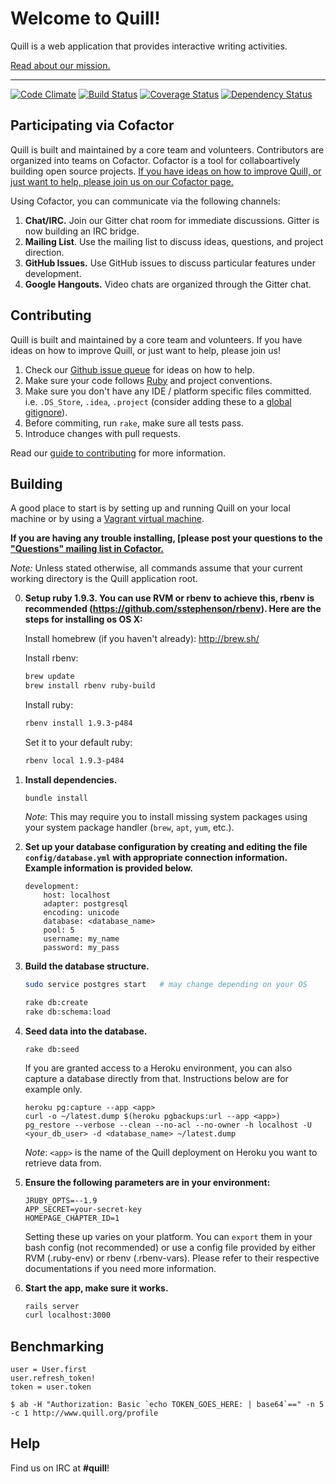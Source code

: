 # Welcome to Quill!

Quill is a web application that provides interactive writing activities. 

[Read about our mission.](http://www.quill.org/mission)

* * *

[![Code Climate](https://codeclimate.com/github/empirical-org/Compass.png)](https://codeclimate.com/github/empirical-org/Compass)
[![Build Status](https://drone.io/github.com/empirical-org/Compass/status.png)](https://drone.io/github.com/empirical-org/Compass/latest)
[![Coverage Status](https://coveralls.io/repos/empirical-org/Compass/badge.png?branch=master)](https://coveralls.io/r/empirical-org/Compass?branch=master)
[![Dependency Status](https://gemnasium.com/empirical-org/Compass.png)](https://gemnasium.com/empirical-org/Compass)



Participating via Cofactor
--------
Quill is built and maintained by a core team and volunteers. Contributors are organized into teams on Cofactor. Cofactor is a tool for collaboartively building open source projects. [If you have ideas on how to improve Quill, or just want to help, please join us on our Cofactor page.](http://www.empirical.org/cofactor/teams/compass)

Using Cofactor, you can communicate via the following channels: 

1. **Chat/IRC.**  Join our Gitter chat room for immediate discussions. Gitter is now building an IRC bridge. 
2. **Mailing List**. Use the mailing list to discuss ideas, questions, and project direction.
3. **GitHub Issues.** Use GitHub issues to discuss particular features under development. 
4. **Google Hangouts.** Video chats are organized through the Gitter chat. 


Contributing
------------

Quill is built and maintained by a core team and volunteers. If you have ideas
on how to improve Quill, or just want to help, please join us!

1.  Check our [Github issue queue](https://github.com/empirical-org/Compass/issues?state=open) for ideas on how to help.
2.  Make sure your code follows [Ruby](https://github.com/styleguide/ruby) and project conventions.
3.  Make sure you don't have any IDE / platform specific files committed. i.e.
    `.DS_Store`, `.idea`, `.project` (consider adding these to a [global gitignore](https://help.github.com/articles/ignoring-files#global-gitignore)).
4.  Before commiting, run `rake`, make sure all tests pass.
5.  Introduce changes with pull requests.

Read our [guide to contributing](https://github.com/empirical-org/Compass/blob/master/CONTRIBUTING.md) for more information.



Building
--------

A good place to start is by setting up and running Quill on your
local machine or by using a [Vagrant virtual machine](VAGRANT.md).

**If you are having any trouble installing, [please post your questions to the ["Questions" mailing list in Cofactor.](http://www.empirical.org/cofactor/teams/compass)**

*Note:* Unless stated otherwise, all commands assume that your current working
directory is the Quill application root.

0.  __Setup ruby 1.9.3. You can use RVM or rbenv to achieve this, rbenv is recommended (https://github.com/sstephenson/rbenv). Here are the steps for installing os OS X:__

    Install homebrew (if you haven't already): http://brew.sh/

    Install rbenv:

    ~~~ sh
    brew update
    brew install rbenv ruby-build
    ~~~

    Install ruby:

    ~~~ sh
    rbenv install 1.9.3-p484
    ~~~

    Set it to your default ruby:

    ~~~ sh
    rbenv local 1.9.3-p484
    ~~~

1.  __Install dependencies.__

        bundle install

    *Note*: This may require you to install missing system packages using your
    system package handler (`brew`, `apt`, `yum`, etc.).

2.  __Set up your database configuration by creating and editing the file
    `config/database.yml` with appropriate connection information. Example
    information is provided below.__

        development:
            host: localhost
            adapter: postgresql
            encoding: unicode
            database: <database_name>
            pool: 5
            username: my_name
            password: my_pass

3.  __Build the database structure.__

    ~~~ sh
    sudo service postgres start   # may change depending on your OS

    rake db:create
    rake db:schema:load
    ~~~

4.  __Seed data into the database.__

        rake db:seed

    If you are granted access to a Heroku environment, you can also capture a
    database directly from that. Instructions below are for example only.

        heroku pg:capture --app <app>
        curl -o ~/latest.dump $(heroku pgbackups:url --app <app>)
        pg_restore --verbose --clean --no-acl --no-owner -h localhost -U <your_db_user> -d <database_name> ~/latest.dump

    *Note*: `<app>` is the name of the Quill deployment on Heroku you want to
    retrieve data from.

5.  __Ensure the following parameters are in your environment:__

        JRUBY_OPTS=--1.9
        APP_SECRET=your-secret-key
        HOMEPAGE_CHAPTER_ID=1

    Setting these up varies on your platform. You can `export` them in your bash config (not recommended) or use a config  file provided by either RVM (.ruby-env) or rbenv (.rbenv-vars). Please refer to their respective documentations if you need more information.

6.  __Start the app, make sure it works.__

    ~~~ sh
    rails server
    curl localhost:3000
    ~~~

Benchmarking
------------

```
user = User.first
user.refresh_token!
token = user.token

$ ab -H "Authorization: Basic `echo TOKEN_GOES_HERE: | base64`==" -n 5 -c 1 http://www.quill.org/profile
```

Help
----

Find us on IRC at **#quill**!
